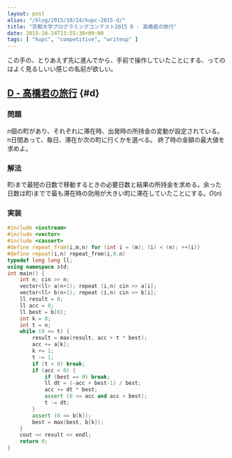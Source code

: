 ```yaml
---
layout: post
alias: "/blog/2015/10/24/kupc-2015-d/"
title: "京都大学プログラミングコンテスト2015 D - 高橋君の旅行"
date: 2015-10-24T23:55:30+09:00
tags: [ "kupc", "competitive", "writeup" ]
---
```


この手の、とりあえず先に進んでから、手前で操作していたことにする、ってのはよく見るしいい感じの名前が欲しい。

<!-- more -->

## [D - 高橋君の旅行](https://beta.atcoder.jp/contests/kupc2015/tasks/kupc2015_d) {#d}

### 問題

n個の町があり、それぞれに滞在時、出発時の所持金の変動が設定されている。
n日間あって、毎日、滞在か次の町に行くかを選べる。
終了時の金額の最大値を求めよ。

### 解法

町iまで最短の日数で移動するときの必要日数と結果の所持金を求める。余った日数は町iまでで最も滞在時の効用が大きい町に滞在していたことにする。$O(n)$

### 実装

``` c++
#include <iostream>
#include <vector>
#include <cassert>
#define repeat_from(i,m,n) for (int i = (m); (i) < (n); ++(i))
#define repeat(i,n) repeat_from(i,0,n)
typedef long long ll;
using namespace std;
int main() {
    int n; cin >> n;
    vector<ll> a(n+1); repeat (i,n) cin >> a[i];
    vector<ll> b(n+1); repeat (i,n) cin >> b[i];
    ll result = 0;
    ll acc = 0;
    ll best = b[0];
    int k = 0;
    int t = n;
    while (0 <= t) {
        result = max(result, acc + t * best);
        acc += a[k];
        k += 1;
        t -= 1;
        if (t < 0) break;
        if (acc < 0) {
            if (best == 0) break;
            ll dt = (-acc + best-1) / best;
            acc += dt * best;
            assert (0 <= acc and acc < best);
            t -= dt;
        }
        assert (0 <= b[k]);
        best = max(best, b[k]);
    }
    cout << result << endl;
    return 0;
}
```
